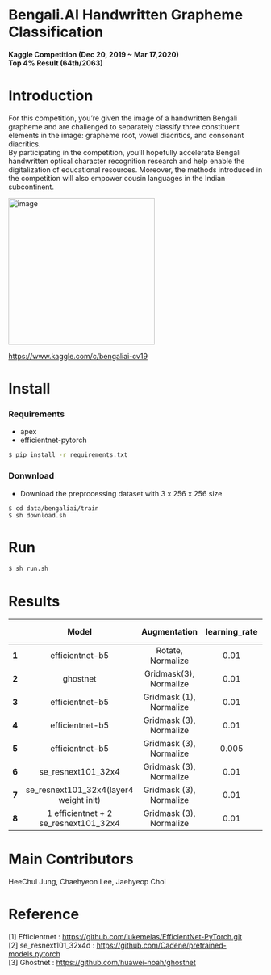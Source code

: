 # Bengali.AI Handwritten Grapheme Classification  
**Kaggle Competition (Dec 20, 2019  ~ Mar 17,2020)**  
**Top 4% Result (64th/2063)**  
# Introduction  
For this competition, you’re given the image of a handwritten Bengali grapheme and are challenged to separately classify three constituent elements in the image: grapheme root, vowel diacritics, and consonant diacritics.  
By participating in the competition, you’ll hopefully accelerate Bengali handwritten optical character recognition research and help enable the digitalization of educational resources. Moreover, the methods introduced in the competition will also empower cousin languages in the Indian subcontinent.  

<img width="290" alt="image" src="https://user-images.githubusercontent.com/52495256/75094244-be24e600-55cc-11ea-9e11-a4b915964226.png">  
 
https://www.kaggle.com/c/bengaliai-cv19  

# Install  
### Requirements  
  - apex  
  - efficientnet-pytorch  
```bash
$ pip install -r requirements.txt
```
### Donwnload  
  - Download the preprocessing dataset with 3 x 256 x 256 size
```
$ cd data/bengaliai/train
$ sh download.sh
```  

# Run  
```bash
$ sh run.sh
```  



#  Results  

|   | Model            |Augmentation      | learning_rate       | amp opt_level |esemble  | Accuracy(PB) |
|:--:|:----------------:|:----------------:|:----------------:|:-------------:|:--------:|:-------:|
|**1**|  efficientnet-b5 |  Rotate, Normalize | 0.01                | O1      |None        |  0.9736  |
|**2**|  ghostnet |  Gridmask(3), Normalize | 0.01                | O1      |None        |  0.9741  |
|**3**|  efficientnet-b5 |  Gridmask (1), Normalize| 0.01         | O1      |None        |  0.9815  |
|**4**|  efficientnet-b5 |  Gridmask (3), Normalize| 0.01       | O1      |None        |  0.9831  |
|**5**|  efficientnet-b5 |  Gridmask (3), Normalize| 0.005    | O0      |None        |  0.9839  |
|**6**|  se_resnext101_32x4 |  Gridmask (3), Normalize | 0.01                | O0      |None        |  0.9841  |
|**7**|  se_resnext101_32x4(layer4 weight init) |  Gridmask (3), Normalize | 0.01  | O0  |None        |  0.9857  |
|**8**|  1 efficientnet + 2 se_resnext101_32x4 |  Gridmask (3), Normalize | 0.01  | O0  |True        |  **0.9867**  |


# Main Contributors  
HeeChul Jung, Chaehyeon Lee, Jaehyeop Choi  

# Reference  
[1] Efficientnet : https://github.com/lukemelas/EfficientNet-PyTorch.git  
[2] se_resnext101_32x4d : https://github.com/Cadene/pretrained-models.pytorch  
[3] Ghostnet : https://github.com/huawei-noah/ghostnet  

